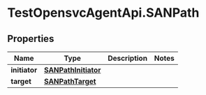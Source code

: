 # TestOpensvcAgentApi.SANPath

## Properties

Name | Type | Description | Notes
------------ | ------------- | ------------- | -------------
**initiator** | [**SANPathInitiator**](SANPathInitiator.md) |  | 
**target** | [**SANPathTarget**](SANPathTarget.md) |  | 


